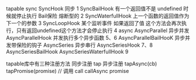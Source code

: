 tapable
    sync
        SyncHook 同步 1
        SyncBailHook  有一个返回值不是 undefined 时候就停止执行 Bail保险 熔断型的 2
        SyncWaterfullHook 上一个函数的返回值作为下一个的参数 3
        SyncLoopHook 某个监听事件 如果返回了值 这个方法会再次执行，只有返回undefined这个方法才会停止执行 4
    async
        AsyncParallel  异步并发
            AsyncParallelHook 并发执行多个异步函数 5、6
            AsyncParallelBailHooK 异步并发带保险的钩子
        AsyncSeries 异步串行
            AsyncSeriesHook 7、8
            AsyncSeriesBailHook
            AsyncSeriesWaterfullHook 9



tapable库中有三种注册方法 
    同步注册 tap 
    异步注册 tapAsync(cb) tapPromise(promise)
    // 调用 call callAsync promise